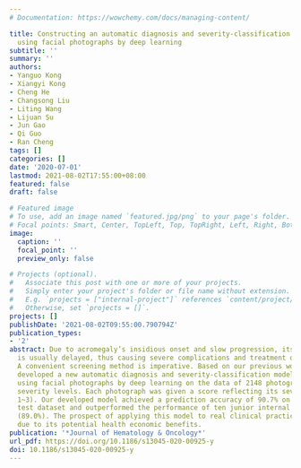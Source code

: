 ```yaml
---
# Documentation: https://wowchemy.com/docs/managing-content/

title: Constructing an automatic diagnosis and severity-classification model for acromegaly
  using facial photographs by deep learning
subtitle: ''
summary: ''
authors:
- Yanguo Kong
- Xiangyi Kong
- Cheng He
- Changsong Liu
- Liting Wang
- Lijuan Su
- Jun Gao
- Qi Guo
- Ran Cheng
tags: []
categories: []
date: '2020-07-01'
lastmod: 2021-08-02T17:55:00+08:00
featured: false
draft: false

# Featured image
# To use, add an image named `featured.jpg/png` to your page's folder.
# Focal points: Smart, Center, TopLeft, Top, TopRight, Left, Right, BottomLeft, Bottom, BottomRight.
image:
  caption: ''
  focal_point: ''
  preview_only: false

# Projects (optional).
#   Associate this post with one or more of your projects.
#   Simply enter your project's folder or file name without extension.
#   E.g. `projects = ["internal-project"]` references `content/project/deep-learning/index.md`.
#   Otherwise, set `projects = []`.
projects: []
publishDate: '2021-08-02T09:55:00.790794Z'
publication_types:
- '2'
abstract: Due to acromegaly’s insidious onset and slow progression, its diagnosis
  is usually delayed, thus causing severe complications and treatment difficulty.
  A convenient screening method is imperative. Based on our previous work, we herein
  developed a new automatic diagnosis and severity-classification model for acromegaly
  using facial photographs by deep learning on the data of 2148 photographs at different
  severity levels. Each photograph was given a score reflecting its severity (range
  1~3). Our developed model achieved a prediction accuracy of 90.7% on the internal
  test dataset and outperformed the performance of ten junior internal medicine physicians
  (89.0%). The prospect of applying this model to real clinical practices is promising
  due to its potential health economic benefits.
publication: '*Journal of Hematology & Oncology*'
url_pdf: https://doi.org/10.1186/s13045-020-00925-y
doi: 10.1186/s13045-020-00925-y
---
```

